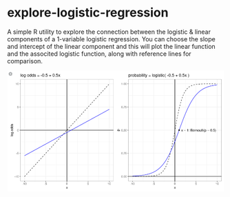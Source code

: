 # explore-logistic-regression
A simple R utility to explore the connection between the logistic &amp; linear components of a 1-variable logistic regression. You can choose the slope and intercept of
the linear component and this will plot the linear function and the associted
logistic function, along with reference lines for comparison.

![Sample output graphs](./graphs.png "Sample output")
